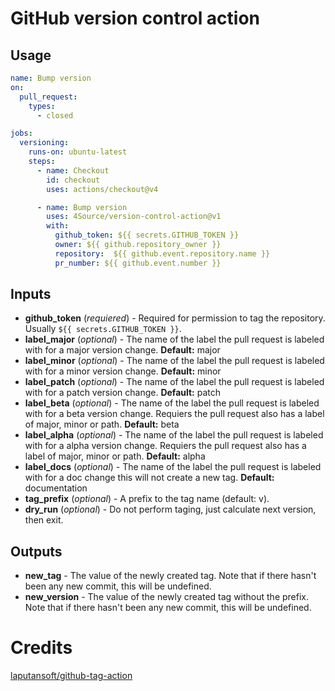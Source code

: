 # GitHub version control action
## Usage
```yaml
name: Bump version
on: 
  pull_request:
    types: 
      - closed

jobs:
  versioning:
    runs-on: ubuntu-latest
    steps: 
      - name: Checkout
        id: checkout
        uses: actions/checkout@v4

      - name: Bump version
        uses: 4Source/version-control-action@v1
        with: 
          github_token: ${{ secrets.GITHUB_TOKEN }}
          owner: ${{ github.repository_owner }}
          repository:  ${{ github.event.repository.name }}
          pr_number: ${{ github.event.number }}
```
## Inputs
- **github_token** (_requiered_) - Required for permission to tag the repository. Usually ``${{ secrets.GITHUB_TOKEN }}``.
- **label_major** (_optional_) - The name of the label the pull request is labeled with for a major version change. **Default:** major
- **label_minor** (_optional_) - The name of the label the pull request is labeled with for a minor version change. **Default:** minor
- **label_patch** (_optional_) - The name of the label the pull request is labeled with for a patch version change. **Default:** patch
- **label_beta** (_optional_) - The name of the label the pull request is labeled with for a beta version change. Requiers the pull request also has a label of major, minor or path. **Default:** beta
- **label_alpha** (_optional_) - The name of the label the pull request is labeled with for a alpha version change. Requiers the pull request also has a label of major, minor or path. **Default:** alpha
- **label_docs** (_optional_) - The name of the label the pull request is labeled with for a doc change this will not create a new tag. **Default:** documentation
- **tag_prefix** (_optional_) - A prefix to the tag name (default: v).
- **dry_run** (_optional_) - Do not perform taging, just calculate next version, then exit.
## Outputs
- **new_tag** - The value of the newly created tag. Note that if there hasn't been any new commit, this will be undefined.
- **new_version** - The value of the newly created tag without the prefix. Note that if there hasn't been any new commit, this will be undefined.

# Credits
[laputansoft/github-tag-action](https://github.com/laputansoft/github-tag-action)